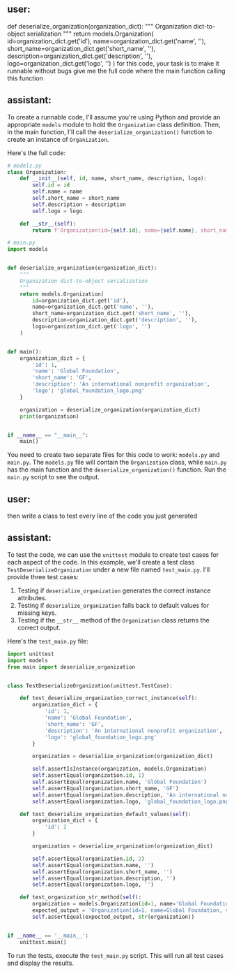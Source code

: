 ## user:
def deserialize_organization(organization_dict):
    """
    Organization dict-to-object serialization
    """
    return models.Organization(
        id=organization_dict.get('id'),
        name=organization_dict.get('name', ''),
        short_name=organization_dict.get('short_name', ''),
        description=organization_dict.get('description', ''),
        logo=organization_dict.get('logo', '')
    )
for this code, your task is to make it runnable without bugs  give me the full code where the main function calling this function
## assistant:
To create a runnable code, I'll assume you're using Python and provide an appropriate `models` module to hold the `Organization` class definition. Then, in the main function, I'll call the `deserialize_organization()` function to create an instance of `Organization`.

Here's the full code:

```python
# models.py
class Organization:
    def __init__(self, id, name, short_name, description, logo):
        self.id = id
        self.name = name
        self.short_name = short_name
        self.description = description
        self.logo = logo

    def __str__(self):
        return f'Organization(id={self.id}, name={self.name}, short_name={self.short_name}, description={self.description}, logo={self.logo})'

# main.py
import models


def deserialize_organization(organization_dict):
    """
    Organization dict-to-object serialization
    """
    return models.Organization(
        id=organization_dict.get('id'),
        name=organization_dict.get('name', ''),
        short_name=organization_dict.get('short_name', ''),
        description=organization_dict.get('description', ''),
        logo=organization_dict.get('logo', '')
    )


def main():
    organization_dict = {
        'id': 1,
        'name': 'Global Foundation',
        'short_name': 'GF',
        'description': 'An international nonprofit organization',
        'logo': 'global_foundation_logo.png'
    }

    organization = deserialize_organization(organization_dict)
    print(organization)


if __name__ == "__main__":
    main()
```

You need to create two separate files for this code to work: `models.py` and `main.py`. The `models.py` file will contain the `Organization` class, while `main.py` has the main function and the `deserialize_organization()` function. Run the `main.py` script to see the output.
## user:
then write a class to test every line of the code you just generated
## assistant:
To test the code, we can use the `unittest` module to create test cases for each aspect of the code. In this example, we'll create a test class `TestDeserializeOrganization` under a new file named `test_main.py`. I'll provide three test cases:

1. Testing if `deserialize_organization` generates the correct instance attributes.
2. Testing if `deserialize_organization` falls back to default values for missing keys.
3. Testing if the `__str__` method of the `Organization` class returns the correct output.

Here's the `test_main.py` file:

```python
import unittest
import models
from main import deserialize_organization


class TestDeserializeOrganization(unittest.TestCase):

    def test_deserialize_organization_correct_instance(self):
        organization_dict = {
            'id': 1,
            'name': 'Global Foundation',
            'short_name': 'GF',
            'description': 'An international nonprofit organization',
            'logo': 'global_foundation_logo.png'
        }

        organization = deserialize_organization(organization_dict)

        self.assertIsInstance(organization, models.Organization)
        self.assertEqual(organization.id, 1)
        self.assertEqual(organization.name, 'Global Foundation')
        self.assertEqual(organization.short_name, 'GF')
        self.assertEqual(organization.description, 'An international nonprofit organization')
        self.assertEqual(organization.logo, 'global_foundation_logo.png')

    def test_deserialize_organization_default_values(self):
        organization_dict = {
            'id': 2
        }

        organization = deserialize_organization(organization_dict)

        self.assertEqual(organization.id, 2)
        self.assertEqual(organization.name, '')
        self.assertEqual(organization.short_name, '')
        self.assertEqual(organization.description, '')
        self.assertEqual(organization.logo, '')

    def test_organization_str_method(self):
        organization = models.Organization(id=1, name='Global Foundation', short_name='GF', description='An international nonprofit organization', logo='global_foundation_logo.png')
        expected_output = 'Organization(id=1, name=Global Foundation, short_name=GF, description=An international nonprofit organization, logo=global_foundation_logo.png)'
        self.assertEqual(expected_output, str(organization))


if __name__ == '__main__':
    unittest.main()
```

To run the tests, execute the `test_main.py` script. This will run all test cases and display the results.
